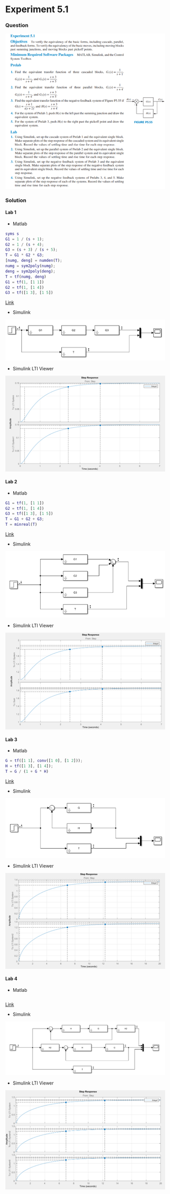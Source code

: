 # Experiment 5.1
### Question

![Exp_5_1](https://github.com/Offliners/NTNU-ME-Automatic-Control-Lab/blob/master/Week%208/Experiment-5-1/Exp5_1.PNG)

### Solution
#### Lab 1
* Matlab
```matlab
syms s
G1 = 1 / (s + 1);
G2 = 1 / (s + 4);
G3 = (s + 3) / (s + 5);
T = G1 * G2 * G3;
[numg, deng] = numden(T);
numg = sym2poly(numg);
deng = sym2poly(deng);
T = tf(numg, deng)
G1 = tf(1, [1 1])
G2 = tf(1, [1 4])
G3 = tf([1 3], [1 5])
```
[Link](Lab1.m)

* Simulink

![Lab1_simulink](https://github.com/Offliners/NTNU-ME-Automatic-Control-Lab/blob/master/Week%208/Experiment-5-1/Lab1_simulink.PNG)

* Simulink LTI Viewer

![Lab1_LTI](https://github.com/Offliners/NTNU-ME-Automatic-Control-Lab/blob/master/Week%208/Experiment-5-1/Lab1_LTI.PNG)

#### Lab 2
* Matlab
```matlab
G1 = tf(1, [1 1])
G2 = tf(1, [1 4])
G3 = tf([1 3], [1 5])
T = G1 + G2 + G3;
T = minreal(T)
```
[Link](Lab2.m)

* Simulink

![Lab2_simulink](https://github.com/Offliners/NTNU-ME-Automatic-Control-Lab/blob/master/Week%208/Experiment-5-1/Lab2_simulink.PNG)

* Simulink LTI Viewer

![Lab2_LTI](https://github.com/Offliners/NTNU-ME-Automatic-Control-Lab/blob/master/Week%208/Experiment-5-1/Lab2_LTI.PNG)
#### Lab 3
* Matlab
```matlab
G = tf([1 1], conv([1 0], [1 2]));
H = tf([1 3], [1 4]);
T = G / (1 + G * H)
```
[Link](Lab3.m)

* Simulink

![Lab3_simulink](https://github.com/Offliners/NTNU-ME-Automatic-Control-Lab/blob/master/Week%208/Experiment-5-1/Lab3_simulink.PNG)

* Simulink LTI Viewer

![Lab3_LTI](https://github.com/Offliners/NTNU-ME-Automatic-Control-Lab/blob/master/Week%208/Experiment-5-1/Lab3_LTI.PNG)
#### Lab 4
* Matlab
```matlab

```
[Link](Lab4.m)

* Simulink

![Lab4_simulink](https://github.com/Offliners/NTNU-ME-Automatic-Control-Lab/blob/master/Week%208/Experiment-5-1/Lab4_simulink.PNG)

* Simulink LTI Viewer

![Lab4_LTI](https://github.com/Offliners/NTNU-ME-Automatic-Control-Lab/blob/master/Week%208/Experiment-5-1/Lab4_LTI.PNG)
